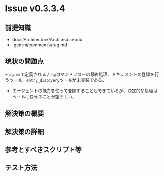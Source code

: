 # Issue v0.3.3.4

## 前提知識
- docs/Architecture/Architecture.md
- .gemini/commands/rag.md

## 現状の問題点
-`rag.md`で定義される `/rag`コマンドフローの最終処理、ドキュメントの登録を行うツール、`entry_discovery`ツールが未実装である。
- エージェントの能力を使って登録することもできているが、決定的な処理はツールに任せることが望ましい。

## 解決策の概要


## 解決策の詳細

## 参考とすべきスクリプト等

## テスト方法